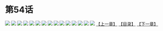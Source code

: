 # 第54话
![](https://s1.baozimh.com/scomic/yuekanshaonuyeqijun-chunquan/0/58-gpwo/1.jpg)
![](https://s1.baozimh.com/scomic/yuekanshaonuyeqijun-chunquan/0/58-gpwo/2.jpg)
![](https://s1.baozimh.com/scomic/yuekanshaonuyeqijun-chunquan/0/58-gpwo/3.jpg)
![](https://s1.baozimh.com/scomic/yuekanshaonuyeqijun-chunquan/0/58-gpwo/4.jpg)
![](https://s1.baozimh.com/scomic/yuekanshaonuyeqijun-chunquan/0/58-gpwo/5.jpg)
![](https://s1.baozimh.com/scomic/yuekanshaonuyeqijun-chunquan/0/58-gpwo/6.jpg)
![](https://s1.baozimh.com/scomic/yuekanshaonuyeqijun-chunquan/0/58-gpwo/7.jpg)
![](https://s1.baozimh.com/scomic/yuekanshaonuyeqijun-chunquan/0/58-gpwo/8.jpg)
![](https://s1.baozimh.com/scomic/yuekanshaonuyeqijun-chunquan/0/58-gpwo/9.jpg)
![](https://s1.baozimh.com/scomic/yuekanshaonuyeqijun-chunquan/0/58-gpwo/10.jpg)
![](https://s1.baozimh.com/scomic/yuekanshaonuyeqijun-chunquan/0/58-gpwo/11.jpg)
![](https://s1.baozimh.com/scomic/yuekanshaonuyeqijun-chunquan/0/58-gpwo/12.jpg)
![](https://s1.baozimh.com/scomic/yuekanshaonuyeqijun-chunquan/0/58-gpwo/13.jpg)
![](https://s1.baozimh.com/scomic/yuekanshaonuyeqijun-chunquan/0/58-gpwo/14.jpg)
![](https://s1.baozimh.com/scomic/yuekanshaonuyeqijun-chunquan/0/58-gpwo/15.jpg)
[【上一章】](./58.md)
[【目录】](./README.md)
[【下一章】](./60.md)
